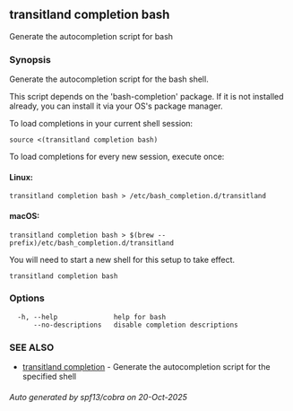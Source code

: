 ## transitland completion bash

Generate the autocompletion script for bash

### Synopsis

Generate the autocompletion script for the bash shell.

This script depends on the 'bash-completion' package.
If it is not installed already, you can install it via your OS's package manager.

To load completions in your current shell session:

	source <(transitland completion bash)

To load completions for every new session, execute once:

#### Linux:

	transitland completion bash > /etc/bash_completion.d/transitland

#### macOS:

	transitland completion bash > $(brew --prefix)/etc/bash_completion.d/transitland

You will need to start a new shell for this setup to take effect.


```
transitland completion bash
```

### Options

```
  -h, --help              help for bash
      --no-descriptions   disable completion descriptions
```

### SEE ALSO

* [transitland completion](transitland_completion.md)	 - Generate the autocompletion script for the specified shell

###### Auto generated by spf13/cobra on 20-Oct-2025
